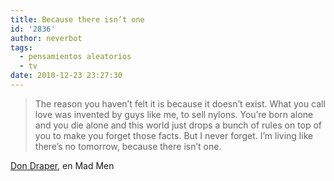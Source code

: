 ```yaml
---
title: Because there isn’t one
id: '2836'
author: neverbot
tags:
  - pensamientos aleatorios
  - tv
date: 2010-12-23 23:27:30
---
```


> The reason you haven’t felt it is because it doesn’t exist. What you call love was invented by guys like me, to sell nylons. You’re born alone and you die alone and this world just drops a bunch of rules on top of you to make you forget those facts. But I never forget. I’m living like there’s no tomorrow, because there isn’t one.

[Don Draper](https://neverbot.com/pensamientos-aleatorios/don-draper-says/), en Mad Men